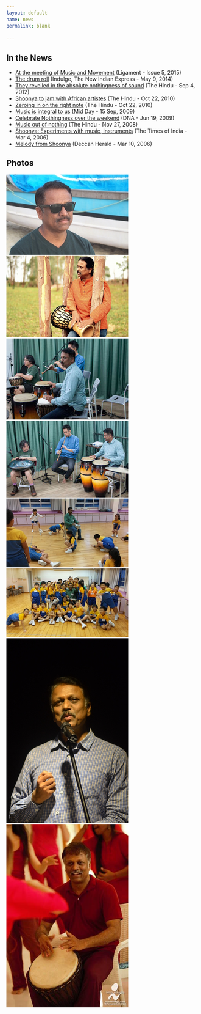 ```yaml
---
layout: default
name: news
permalink: blank

---
```


## In the News

*   [At the meeting of Music and Movement](http://ligament.in/articles/at-the-meeting-of-music-and-movement) (Ligament - Issue 5, 2015)
*   [The drum roll](http://indulge.newindianexpress.com/the-drum-roll/bangalore/10115) (Indulge, The New Indian Express - May 9, 2014)
*   [They revelled in the absolute nothingness of sound](http://www.thehindu.com/todays-paper/tp-in-school/they-revelled-in-the-absolute-nothingness-of-sound/article3856172.ece) (The Hindu - Sep 4, 2012)
*   [Shoonya to jam with African artistes](http://www.thehindu.com/todays-paper/tp-national/tp-karnataka/shoonya-to-jam-with-african-artistes/article841878.ece) (The Hindu - Oct 22, 2010)
*   [Zeroing in on the right note](http://www.thehindu.com/news/cities/bangalore/zeroing-in-on-the-right-note/article841167.ece) (The Hindu - Oct 22, 2010)
*   [Music is integral to us](http://www.mid-day.com/articles/music-is-integral-to-us/57536#sthash.L8jflgtm.dpuf) (Mid Day - 15 Sep, 2009)
*   [Celebrate Nothingness over the weekend](http://www.dnaindia.com/lifestyle/report-celebrate-nothingness-over-the-weekend-1266417) (DNA - Jun 19, 2009)
*   [Music out of nothing](http://www.thehindu.com/todays-paper/tp-features/tp-metroplus/music-out-of-nothing/article1430022.ece) (The Hindu - Nov 27, 2008)
*   [Shoonya: Experiments with music, instruments](http://timesofindia.indiatimes.com/city/bangalore/Shoonya-Experiments-with-music-instruments/articleshow/1437755.cms) (The Times of India - Mar 4, 2006)
*   [Melody from Shoonya](http://archive.deccanherald.com/Deccanherald/mar102006/metro133142200639.asp) (Deccan Herald - Mar 10, 2006)


## Photos

[![](img/ashok1.jpg "Ashok Kumar")](img/ashok1_large.jpg)
[![](img/ashok2.jpg "Ashok Kumar")](img/ashok2_large.jpg)
[![](img/HongKong_Concert1_small.jpg "Ashok performing in Hong Kong")](img/HongKong_Concert1.jpg)
[![](img/HongKong_Concert2_small.jpg "Ashok performing in Hong Kong")](img/HongKong_Concert2.jpg)
[![](img/HongKong_Workshop_Children1_small.jpg "Ashok's Worshop with School Children in Hong Kong")](img/HongKong_Workshop_Children1.jpg)
[![](img/HongKong_Workshop_Children2_small.jpg "Ashok's Worshop with School Children in Hong Kong")](img/HongKong_Workshop_Children2.jpg)
[![](img/ashok4.jpg "Ashok Kumar")](img/ashok4_large.jpg)
[![](img/ashok_dancing_soul_small.jpg "Ashok Kumar")](img/ashok_dancing_soul.jpg)
